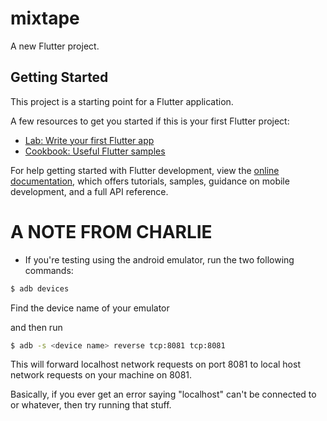 # mixtape

A new Flutter project.

## Getting Started

This project is a starting point for a Flutter application.

A few resources to get you started if this is your first Flutter project:

- [Lab: Write your first Flutter app](https://docs.flutter.dev/get-started/codelab)
- [Cookbook: Useful Flutter samples](https://docs.flutter.dev/cookbook)

For help getting started with Flutter development, view the
[online documentation](https://docs.flutter.dev/), which offers tutorials,
samples, guidance on mobile development, and a full API reference.

# A NOTE FROM CHARLIE
- If you're testing using the android emulator, run the two following commands:
```bash
$ adb devices
```

Find the device name of your emulator

and then run

```bash
$ adb -s <device name> reverse tcp:8081 tcp:8081
```

This will forward localhost network requests on port 8081 to local host network requests on your
machine on 8081.

Basically, if you ever get an error saying "localhost" can't be connected to or whatever, then
try running that stuff.

